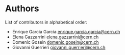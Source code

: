 # Authors

List of contributors in alphabetical order:

- Enrique Garcia Garcia <enrique.garcia.garcia@cern.ch>
- Elena Gazzarrini <elena.gazzarrini@cern.ch>
- Domenic Gosein <domenic.gosein@cern.ch>
- Giovanni Guerrieri <giovanni.guerrieri@cern.ch>
